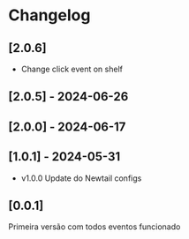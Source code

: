 # Changelog

## [2.0.6]
- Change click event on shelf

## [2.0.5] - 2024-06-26

## [2.0.0] - 2024-06-17

## [1.0.1] - 2024-05-31
- v1.0.0 Update do Newtail configs

## [0.0.1]
Primeira versão com todos eventos funcionado